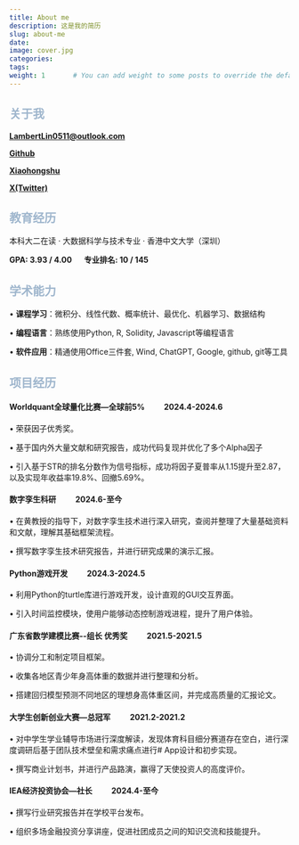 ```yaml
---
title: About me
description: 这是我的简历
slug: about-me
date:
image: cover.jpg
categories:
tags:
weight: 1       # You can add weight to some posts to override the default sorting (date descending)
---
```

## <font color=9FB6CD>关于我</font>

**LambertLin0511@outlook.com**

[**Github**](https://github.com/LambertAlpha)

[**Xiaohongshu**](https://www.xiaohongshu.com/user/profile/5b5d6dcb4eacab68d69ce167)

[**X(Twitter)**](https://x.com/lnby669438)

## <font color=9FB6CD>教育经历</font>

本科大二在读 · 大数据科学与技术专业 · 香港中文大学（深圳）

**GPA: 3.93 / 4.00**     &ensp;&ensp;   **专业排名: 10 / 145**

## <font color=9FB6CD>学术能力</font>
•	**课程学习**：微积分、线性代数、概率统计、最优化、机器学习、数据结构

•	**编程语言**：熟练使用Python, R, Solidity, Javascript等编程语言

•	**软件应用**：精通使用Office三件套, Wind, ChatGPT, Google, github, git等工具

## <font color=9FB6CD>项目经历</font>
#### Worldquant全球量化比赛—全球前5%       &emsp;&emsp;               2024.4-2024.6
•	荣获因子优秀奖。

•	基于国内外大量文献和研究报告，成功代码复现并优化了多个Alpha因子

•	引入基于STR的排名分数作为信号指标，成功将因子夏普率从1.15提升至2.87，以及实现年收益率19.8%、回撤5.69%。
#### 数字孪生科研                    &emsp;&emsp;                                     2024.6-至今
•	在黄教授的指导下，对数字孪生技术进行深入研究，查阅并整理了大量基础资料和文献，理解其基础框架流程。

•	撰写数字孪生技术研究报告，并进行研究成果的演示汇报。
#### Python游戏开发                    &emsp;&emsp;                              2024.3-2024.5
•	利用Python的turtle库进行游戏开发，设计直观的GUI交互界面。

•	引入时间监控模块，使用户能够动态控制游戏进程，提升了用户体验。
#### 广东省数学建模比赛--组长 优秀奖            &emsp;&emsp;                           2021.5-2021.5
•	协调分工和制定项目框架。

•	收集各地区青少年身高体重的数据并进行整理和分析。

•	搭建回归模型预测不同地区的理想身高体重区间，并完成高质量的汇报论文。
#### 大学生创新创业大赛—总冠军              &emsp;&emsp;                             2021.2-2021.2
•	对中学生学业辅导市场进行深度解读，发现体育科目细分赛道存在空白，进行深度调研后基于团队技术壁垒和需求痛点进行# App设计和初步实现。

•	撰写商业计划书，并进行产品路演，赢得了天使投资人的高度评价。
#### IEA经济投资协会—社长            &emsp;&emsp;                                       2024.4-至今
•	撰写行业研究报告并在学校平台发布。

•	组织多场金融投资分享讲座，促进社团成员之间的知识交流和技能提升。